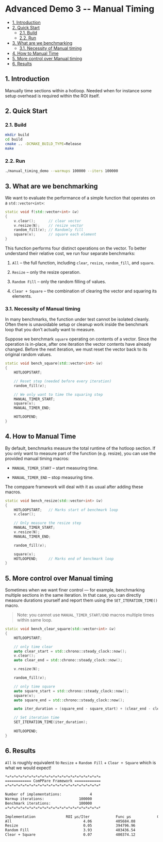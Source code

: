# Advanced Demo 3 -- **Manual Timing** <!-- omit from toc -->

- [1. Introduction](#1-introduction)
- [2. Quick Start](#2-quick-start)
  - [2.1. Build](#21-build)
  - [2.2. Run](#22-run)
- [3. What are we benchmarking](#3-what-are-we-benchmarking)
  - [3.1. Necessity of Manual timing](#31-necessity-of-manual-timing)
- [4. How to Manual Time](#4-how-to-manual-time)
- [5. More control over Manual timing](#5-more-control-over-manual-timing)
- [6. Results](#6-results)


## 1. Introduction
Manually time sections within a hotloop. Needed when for instance some setup overhead is required within the ROI itself.

## 2. Quick Start
### 2.1. Build
```bash 
mkdir build
cd build
cmake .. -DCMAKE_BUILD_TYPE=Release
make 
```

### 2.2. Run 
```bash
./manual_timing_demo --warmups 100000 --iters 100000
```

## 3. What are we benchmarking
We want to evaluate the performance of a simple function that operates on a `std::vector<int>`:
```cpp
static void f(std::vector<int> &v)
{
    v.clear();      // clear vector
    v.resize(N);    // resize vector
    random_fill(v); // Randomly fill 
    square(v);      // square each element
}
```
This function performs four distinct operations on the vector. To better understand their relative cost, we run four separate benchmarks:

1. `All` – the full function, including `clear`, `resize`, `random_fill`, and `square`.

2. `Resize` – only the resize operation.

3. `Random Fill` – only the random filling of values.

4. `Clear + Square` – the combination of clearing the vector and squaring its elements.


### 3.1. Necessity of Manual timing
In many benchmarks, the function under test cannot be isolated cleanly.
Often there is unavoidable setup or cleanup work inside the benchmark loop that you don’t actually want to measure.

Suppose we benchmark `square` operating on contents of a vector.
Since the operation is in-place, after one iteration the vector contents have already changed.
Before the next iteration, we must reset the vector back to its original random values.

```cpp
static void bench_square(std::vector<int> &v)
{
    HOTLOOPSTART;

    // Reset step (needed before every iteration)
    random_fill(v);

    // We only want to time the squaring step
    MANUAL_TIMER_START;
    square(v);
    MANUAL_TIMER_END;

    HOTLOOPEND;
}
```



## 4. How to Manual Time
By default, benchmarks measure the total runtime of the hotloop section.
If you only want to measure part of the function (e.g. resize), you can use the provided manual timing macros:

- `MANUAL_TIMER_START` – start measuring time.

- `MANUAL_TIMER_END` – stop measuring time.

The comppare framework will deal with it as usual after adding these macros.

```cpp
static void bench_resize(std::vector<int> &v)
{
    HOTLOOPSTART;   // Marks start of benchmark loop
    v.clear();

    // Only measure the resize step
    MANUAL_TIMER_START;
    v.resize(N);
    MANUAL_TIMER_END;

    random_fill(v);

    square(v);
    HOTLOOPEND;     // Marks end of benchmark loop
}
```

## 5. More control over Manual timing 
Sometimes when we want finer control — for example, benchmarking multiple sections in the same iteration.
In that case, you can directly measure durations yourself and report them using the `SET_ITERATION_TIME()` macro.

> Note: you cannot use `MANUAL_TIMER_START/END` macros multiple times within same loop.

```cpp
static void bench_clear_square(std::vector<int> &v)
{
    HOTLOOPSTART;

    // only time clear
    auto clear_start = std::chrono::steady_clock::now();
    v.clear();
    auto clear_end = std::chrono::steady_clock::now();

    v.resize(N);

    random_fill(v);

    // only time square
    auto square_start = std::chrono::steady_clock::now();
    square(v);
    auto square_end = std::chrono::steady_clock::now();

    auto iter_duration = (square_end - square_start) + (clear_end - clear_start);

    // Set iteration time
    SET_ITERATION_TIME(iter_duration);
    
    HOTLOOPEND;
}
```

## 6. Results 
`All` is roughly equivalent to `Resize` + `Random Fill` + `Clear + Square` which is what we would expect!


```bash
*=*=*=*=*=*=*=*=*=*=*=*=*=*=*=*=*=*=*=*=*=*=
============ ComPPare Framework ============
=*=*=*=*=*=*=*=*=*=*=*=*=*=*=*=*=*=*=*=*=*=*

Number of implementations:             4
Warmup iterations:                100000
Benchmark iterations:             100000
=*=*=*=*=*=*=*=*=*=*=*=*=*=*=*=*=*=*=*=*=*=*

Implementation              ROI µs/Iter            Func µs            Ovhd µs         Max|err|[0]        Mean|err|[0]       Total|err|[0]
All                                 4.06           405684.08                0.21                   0                   0                   0                   
Resize                              0.05           394796.96           389873.24                   0                   0                   0                   
Random Fill                         3.93           403436.54            10430.84                   0                   0                   0                   
Clear + Square                      0.07           400374.12           393651.59                   0                   0                   0     
```